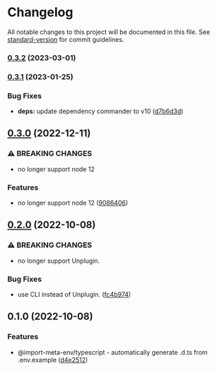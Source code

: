# Changelog

All notable changes to this project will be documented in this file. See [standard-version](https://github.com/conventional-changelog/standard-version) for commit guidelines.

### [0.3.2](https://github.com/iendeavor/import-meta-env/compare/typescript0.3.1...typescript0.3.2) (2023-03-01)

### [0.3.1](https://github.com/iendeavor/import-meta-env/compare/typescript0.3.0...typescript0.3.1) (2023-01-25)


### Bug Fixes

* **deps:** update dependency commander to v10 ([d7b6d3d](https://github.com/iendeavor/import-meta-env/commit/d7b6d3da733db25acfab1b00fa0cd7b226f141a8))

## [0.3.0](https://github.com/iendeavor/import-meta-env/compare/typescript0.2.0...typescript0.3.0) (2022-12-11)


### ⚠ BREAKING CHANGES

* no longer support node 12

### Features

* no longer support node 12 ([9086406](https://github.com/iendeavor/import-meta-env/commit/908640683e0dff593816c75903da51f971943863))

## [0.2.0](https://github.com/iendeavor/import-meta-env/compare/typescript0.1.0...typescript0.2.0) (2022-10-08)


### ⚠ BREAKING CHANGES

* no longer support Unplugin.

### Bug Fixes

* use CLI instead of Unplugin. ([fc4b974](https://github.com/iendeavor/import-meta-env/commit/fc4b974738bda26b00779fa46f53be3d381ba4d0))

## 0.1.0 (2022-10-08)


### Features

* @import-meta-env/typescript - automatically generate .d.ts from .env.example ([d4e2512](https://github.com/iendeavor/import-meta-env/commit/d4e251224f3925b37fe4538a725a81c98d17a726))

